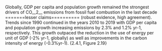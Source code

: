 Globally, GDP per capita and population growth remained the strongest drivers of CO__2__ emissions from fossil fuel combustion in the last decade 
=======lesser claims==========
(robust evidence, high agreement). Trends since 1990 continued in the years 2010 to 2019 with GDP per capita and population growth increasing emissions by 2.3% and 1.2% yr-1, respectively. This growth outpaced the reduction in the use of energy per unit of GDP (-2% yr-1, globally) as well as improvements in the carbon intensity of energy (-0.3%yr-1). {2.4.1, Figure 2.19}